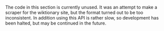 The code in this section is currently unused.
It was an attempt to make a scraper for the wiktionary site, but the format turned out to be too inconsistent. In addition using this API is rather slow, so development has been halted, but may be continued in the future.
